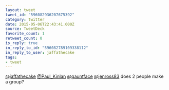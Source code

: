 ```yaml
---
layout: tweet
tweet_id: "596082936207675392"
category: twitter
date: 2015-05-06T22:43:41.000Z
source: TweetDeck
favorite_count: 1
retweet_count: 0
is_reply: true
in_reply_to_id: "596082789109338112"
in_reply_to_user: jaffathecake
tags:
- tweet
---
```


[@jaffathecake](https://twitter.com/@jaffathecake) [@Paul_Kinlan](https://twitter.com/@Paul_Kinlan) [@gauntface](https://twitter.com/@gauntface) [@jenross83](https://twitter.com/@jenross83) does 2 people make a group?
